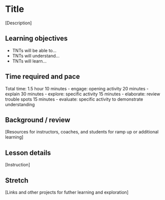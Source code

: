 # Title
[Description]

## Learning objectives
* TNTs will be able to...
* TNTs will understand...
* TNTs will learn...

## Time required and pace
Total time: 1.5 hour
10 minutes - engage: opening activity
20 minutes - explain
30 minutes - explore: specific activity
15 minutes - elaborate: review trouble spots
15 minutes - evaluate: specific activity to demonstrate understanding

## Background / review
[Resources for instructors, coaches, and students for ramp up or additional learning]

## Lesson details
[Instruction]

## Stretch
[Links and other projects for futher learning and exploration]
